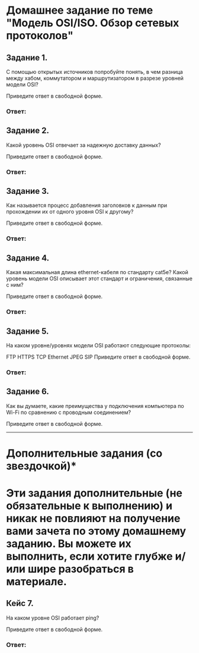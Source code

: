 # **Домашнее задание по теме "Модель OSI/ISO. Обзор сетевых протоколов"**

## Задание 1.

С помощью открытых источников попробуйте понять, в чем разница между хабом, коммутатором и маршрутизатором в разрезе уровней модели OSI?

Приведите ответ в свободной форме.

### Ответ: 



## Задание 2.

Какой уровень OSI отвечает за надежную доставку данных?

Приведите ответ в свободной форме.

### Ответ: 



## Задание 3.

Как называется процесс добавления заголовков к данным при прохождении их от одного уровня OSI к другому?

Приведите ответ в свободной форме.

### Ответ: 



## Задание 4.

Какая максимальная длина ethernet-кабеля по стандарту cat5e? Какой уровень модели OSI описывает этот стандарт и ограничения, связанные с ним?

Приведите ответ в свободной форме.


### Ответ: 



## Задание 5.

На каком уровне/уровнях модели OSI работают следующие протоколы:

FTP
HTTPS
TCP
Ethernet
JPEG
SIP
Приведите ответ в свободной форме.

### Ответ: 


## Задание 6.

Как вы думаете, какие преимущества у подключения компьютера по Wi-Fi по сравнению с проводным соединением?

Приведите ответ в свободной форме.

________________________________________________________

# Дополнительные задания (со звездочкой)*

# Эти задания дополнительные (не обязательные к выполнению) и никак не повлияют на получение вами зачета по этому домашнему заданию. Вы можете их выполнить, если хотите глубже и/или шире разобраться в материале.

## Кейс 7.

На каком уровне OSI работает ping?

Приведите ответ в свободной форме.


### Ответ: 

